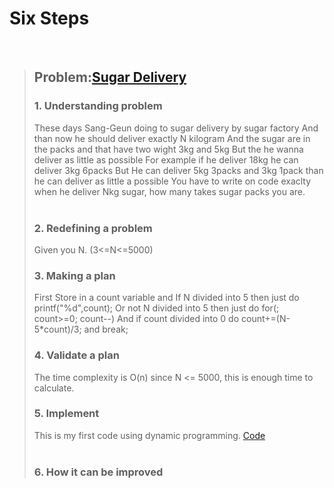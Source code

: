 # Six Steps
<br/>

> ## Problem:[Sugar Delivery](https://www.acmicpc.net/problem/2839)
>
> ### 1. Understanding problem
> These days Sang-Geun doing to sugar delivery by sugar factory
> And than now he should deliver exactly N kilogram
> And the sugar are in the packs and that have two wight 3kg and 5kg
> But the he wanna deliver as little as possible
> For example if he deliver 18kg he can deliver 3kg 6packs
> But He can deliver 5kg 3packs and 3kg 1pack than he can deliver as little a possible
> You have to write on code exaclty when he deliver Nkg sugar, how many takes sugar packs you are.
> <br />
> <br />
>### 2. Redefining a problem
> Given you N. (3<=N<=5000)
>### 3. Making a plan
> First Store in a count variable and
> If N divided into 5 then just do printf("%d",count);
> Or not N divided into 5 then just do for(; count>=0; count--)
> And if count divided into 0 do count+=(N-5*count)/3; and break;
> ### 4. Validate a plan
> The time complexity is O(n) since N <= 5000, this is enough time to calculate.
> ### 5. Implement
> This is my first code using dynamic programming.
> [Code](https://github.com/Vincode-hub/Algorithm/blob/master/DynamicProgramming/SugarDelivery_2839/SugarDelivery_2839_Vin.cpp)
> <br /> 
> <br />
> ### 6. How it can be improved